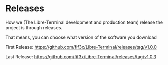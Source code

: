 # Releases

How we (The Libre-Terminal development and production team) release the project is through releases.

That means, you can choose what version of the software you download

First Release: https://github.com/fif3x/Libre-Terminal/releases/tag/v1.0.0

Last Release: https://github.com/fif3x/Libre-Terminal/releases/tag/v1.0.3
